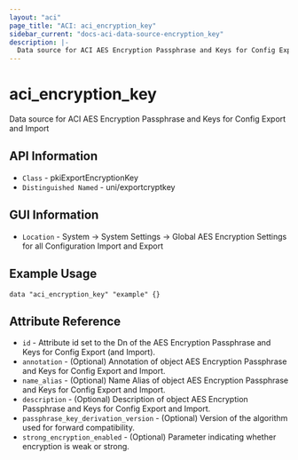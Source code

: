 ```yaml
---
layout: "aci"
page_title: "ACI: aci_encryption_key"
sidebar_current: "docs-aci-data-source-encryption_key"
description: |-
  Data source for ACI AES Encryption Passphrase and Keys for Config Export and Import
---
```


# aci_encryption_key #
Data source for ACI AES Encryption Passphrase and Keys for Config Export and Import

## API Information ##
* `Class` - pkiExportEncryptionKey
* `Distinguished Named` - uni/exportcryptkey

## GUI Information ##
* `Location` - System -> System Settings -> Global AES Encryption Settings for all Configuration Import and Export

## Example Usage ##
```hcl
data "aci_encryption_key" "example" {}
```

## Attribute Reference ##
* `id` - Attribute id set to the Dn of the AES Encryption Passphrase and Keys for Config Export (and Import).
* `annotation` - (Optional) Annotation of object AES Encryption Passphrase and Keys for Config Export and Import.
* `name_alias` - (Optional) Name Alias of object AES Encryption Passphrase and Keys for Config Export and Import.
* `description` - (Optional) Description of object AES Encryption Passphrase and Keys for Config Export and Import.
* `passphrase_key_derivation_version` - (Optional) Version of the algorithm used for forward compatibility.
* `strong_encryption_enabled` - (Optional) Parameter indicating whether encryption is weak or strong. 
